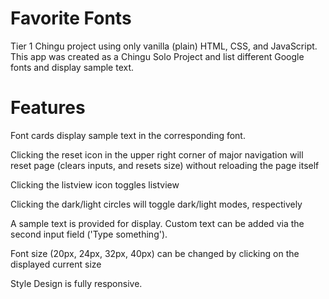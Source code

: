# Favorite Fonts 
Tier 1 Chingu project using only vanilla (plain) HTML, CSS, and JavaScript. 
This app was created as a Chingu Solo Project and list different Google fonts and display sample text.


# Features
Font cards display sample text in the corresponding font.

Clicking the reset icon in the upper right corner of major navigation will reset page (clears inputs, and resets size)
without reloading the page itself

Clicking the listview icon toggles listview 

Clicking the dark/light circles will toggle dark/light modes, respectively 

A sample text is provided for display. Custom text can be added via the second input field ('Type something').

Font size (20px, 24px, 32px, 40px) can be changed by clicking on the displayed current size

Style
Design is fully responsive.
